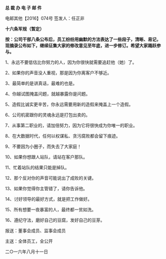 **总 裁 办 电 子 邮 件**

 

电邮其他【2016】074号           签发人：任正非  

**十六条军规（暂定）**

​    **按：公司干部八条公布后，员工纷纷用幽默的方法表达了一些段子，清晰、易记，现摘录公布如下，继续征集大家的修改意见至年底，进一步修订。希望大家踊跃参与。**

1、永远不要低估比你努力的人，因为你很快就需要追赶他（她）了。

2、如果你的声音没人重视，那是因为你离客户不够近。

3、最简单的是讲真话，最难的也是。

4、你越试图掩盖问题，就越暴露你是问题。

5、造假比诚实更辛苦，你永远需要用新的造假来掩盖上一个造假。

6、公司机密跟你的灵魂永远是打包出卖的。

7、从事第二职业的，请加倍努力，因为它将很快成为你唯一的职业。

8、在大数据时代，任何以权谋私、贪污腐败都会留下痕迹。

9、不要因为小圈子，而失去了大家庭！

10、如果你想跟人站队，请站在客户那队。

11、忙着站队的结果只能是掉队。

12、那个反对你的声音可能说出了成败的关键。

13、如果你觉得你主管错了，请你告诉他。

14、讨好领导的最好方式，就是把工作做好。

15、所有想要一夜暴富的人，最终都一贫如洗。

16、遵纪守法，磨好自己的豆腐，发好自己的豆芽。

 

 

 









报送：董事会成员、监事会成员

主送：全体员工，全公开

二○一六年八月十一日